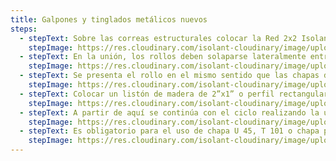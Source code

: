 ```yaml
---
title: Galpones y tinglados metálicos nuevos
steps:
  - stepText: Sobre las correas estructurales colocar la Red 2x2 Isolant en el mismo sentido que la chapa.
    stepImage: https://res.cloudinary.com/isolant-cloudinary/image/upload/f_auto,q_auto:good/website-2021/instructions/galpones-y-tinglados-metalicos-nuevos/isolant-aislantes-linea-galpones-y-tinglados-paso-a-paso-colocacion-galpones-y-tinglados-metalicos-nuevos-1.jpg
  - stepText: En la unión, los rollos deben solaparse lateralmente entre 5 y 10 cm, sin necesidad de unirlos o pegarlos entre sí. Los rollos de Red 2x2 Isolant se tensan y se fijan con tornillos autoperforantes. También se puede armar un entramado romboidal de alambre galvanizado de 30 cm de lado.
    stepImage: https://res.cloudinary.com/isolant-cloudinary/image/upload/f_auto,q_auto:good/website-2021/instructions/galpones-y-tinglados-metalicos-nuevos/isolant-aislantes-linea-galpones-y-tinglados-paso-a-paso-colocacion-galpones-y-tinglados-metalicos-nuevos-2.jpg
  - stepText: Se presenta el rollo en el mismo sentido que las chapas de la cubierta. Se coloca el segundo rollo paralelo al primero superponiendo los solapes para hacer la unión por termosoldado sobre la estrutura.
    stepImage: https://res.cloudinary.com/isolant-cloudinary/image/upload/f_auto,q_auto:good/website-2021/instructions/galpones-y-tinglados-metalicos-nuevos/isolant-aislantes-linea-galpones-y-tinglados-paso-a-paso-colocacion-galpones-y-tinglados-metalicos-nuevos-3.jpg
  - stepText: Colocar un listón de madera de 2”x1” o perfil rectangular de 25x50mm fijando la membrana. Dicho listón o perfil se fija a las correas por medio de tornillos autoperforantes, con el objetivo de generar la cámara de aire necesaria para garantizar el sistema aislante reflectivo.
    stepImage: https://res.cloudinary.com/isolant-cloudinary/image/upload/f_auto,q_auto:good/website-2021/instructions/galpones-y-tinglados-metalicos-nuevos/isolant-aislantes-linea-galpones-y-tinglados-paso-a-paso-colocacion-galpones-y-tinglados-metalicos-nuevos-4.jpg
  - stepText: A partir de aquí se continúa con el ciclo realizando la unión por termosoldado de los rollos de Doble Alu sobre la estructura y colocando las chapas de cubierta, sujetándolas con autoperforantes instalados en la cresta de la onda de la chapa.
    stepImage: https://res.cloudinary.com/isolant-cloudinary/image/upload/f_auto,q_auto:good/website-2021/instructions/galpones-y-tinglados-metalicos-nuevos/isolant-aislantes-linea-galpones-y-tinglados-paso-a-paso-colocacion-galpones-y-tinglados-metalicos-nuevos-5.jpg
  - stepText: Es obligatorio para el uso de chapa U 45, T 101 o chapa plana similar, en las Zonas Bioclimáticas I, II y III (Argentina) y países Sub -Tropicales y Tropicales, el uso de perfil rectangular de 25x50 mm o un listón de madera de 2” x 1” para garantizar la vida útil del material.
    stepImage: https://res.cloudinary.com/isolant-cloudinary/image/upload/f_auto,q_auto:good/website-2021/instructions/galpones-y-tinglados-metalicos-nuevos/isolant-aislantes-linea-galpones-y-tinglados-paso-a-paso-colocacion-galpones-y-tinglados-metalicos-nuevos-6.jpg
---
```


